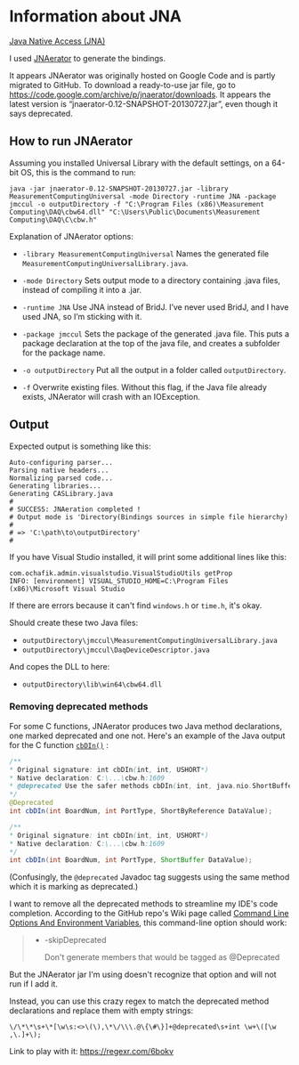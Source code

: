 # Information about JNA

[Java Native Access (JNA)](https://github.com/java-native-access/jna)

I used [JNAerator](https://github.com/nativelibs4java/JNAerator) to generate the bindings.

It appears  JNAerator was originally hosted on Google Code and is partly migrated to GitHub. To download a ready-to-use jar file, go to https://code.google.com/archive/p/jnaerator/downloads. It appears the latest version is “jnaerator-0.12-SNAPSHOT-20130727.jar”, even though it says deprecated.

## How to run JNAerator

Assuming you installed Universal Library with the default settings, on a 64-bit OS, this is the command to run:
```
java -jar jnaerator-0.12-SNAPSHOT-20130727.jar -library MeasurementComputingUniversal -mode Directory -runtime JNA -package jmccul -o outputDirectory -f "C:\Program Files (x86)\Measurement Computing\DAQ\cbw64.dll" "C:\Users\Public\Documents\Measurement Computing\DAQ\C\cbw.h"
```
Explanation of JNAerator options:

* `-library MeasurementComputingUniversal`
  Names the generated file `MeasurementComputingUniversalLibrary.java`.

* `-mode Directory`
  Sets output mode to a directory containing .java files, instead of compiling it into a .jar.

* `-runtime JNA`
  Use JNA instead of BridJ. I’ve never used BridJ, and I have used JNA, so I’m sticking with it.

* `-package jmccul`
  Sets the package of the generated .java file. This puts a package declaration at the top of the java file, and creates a subfolder for the package name.

* `-o outputDirectory`
  Put all the output in a folder called `outputDirectory`.

* `-f`
  Overwrite existing files. Without this flag, if the Java file already exists, JNAerator will crash with an IOException.

## Output

Expected output is something like this:
```
Auto-configuring parser...
Parsing native headers...
Normalizing parsed code...
Generating libraries...
Generating CASLibrary.java
#
# SUCCESS: JNAeration completed !
# Output mode is 'Directory(Bindings sources in simple file hierarchy)
#
# => 'C:\path\to\outputDirectory'
#
```

If you have Visual Studio installed, it will print some additional lines like this:
```
com.ochafik.admin.visualstudio.VisualStudioUtils getProp
INFO: [environment] VISUAL_STUDIO_HOME=C:\Program Files (x86)\Microsoft Visual Studio
```
If there are errors because it can't find `windows.h` or `time.h`, it's okay.

Should create these two Java files:

* `outputDirectory\jmccul\MeasurementComputingUniversalLibrary.java`
* `outputDirectory\jmccul\DaqDeviceDescriptor.java`

And copes the DLL to here:

* `outputDirectory\lib\win64\cbw64.dll`

### Removing deprecated methods

For some C functions, JNAerator produces two Java method declarations, one marked deprecated and one not. Here's an example of the Java output for the C function [`cbDIn()`](https://www.mccdaq.com/pdfs/manuals/Mcculw_WebHelp/hh_goto.htm?ULStart.htm#Function_Reference/Digital_IO_Functions/cbDIn.htm) :

```java
/**
* Original signature: int cbDIn(int, int, USHORT*)
* Native declaration: C:\...\cbw.h:1609
* @deprecated Use the safer methods cbDIn(int, int, java.nio.ShortBuffer) and cbDIn(int, int, com.sun.jna.ptr.ShortByReference) instead.
*/
@Deprecated 
int cbDIn(int BoardNum, int PortType, ShortByReference DataValue);

/**
* Original signature: int cbDIn(int, int, USHORT*)
* Native declaration: C:\...\cbw.h:1609
*/
int cbDIn(int BoardNum, int PortType, ShortBuffer DataValue);
```

(Confusingly, the `@deprecated` Javadoc tag suggests using the same method which it is marking as deprecated.)

I want to remove all the deprecated methods to streamline my IDE's code completion. According to the GitHub repo's Wiki page called [Command Line Options And Environment Variables](https://github.com/nativelibs4java/JNAerator/wiki/Command-Line-Options-And-Environment-Variables), this command-line option should work:

> * -skipDeprecated
>
>   Don't generate members that would be tagged as @Deprecated

But the JNAerator jar I'm using doesn't recognize that option and will not run if I add it.

Instead, you can use this crazy regex to match the deprecated method declarations and replace them with empty strings:
```
\/\*\*\s+\*[\w\s:<>\(\),\*\/\\\.@\{\#\}]+@deprecated\s+int \w+\([\w ,\.]+\);
```


Link to play with it: https://regexr.com/6bokv



